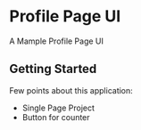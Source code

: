 # Profile Page UI

A Mample Profile Page UI

## Getting Started

Few points about this application:

- Single Page Project
- Button for counter
